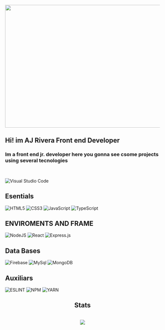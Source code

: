 <div align="center">

<br>

<img src="hellowolrd.svg" align="center" width="800" height="400">

<br>
</div>

## Hi! im AJ Rivera Front end Developer

### Im a front end jr. developer here you gonna see csome projects using several tecnologies

<br/>

![Visual Studio Code](https://img.shields.io/badge/Visual_Studio_Code-0078D4?logo=visual%20studio%20code&logoColor=white)

## Esentials

![HTML5](https://img.shields.io/badge/HTML5-E34F26?logo=html5&logoColor=white)
![CSS3](https://img.shields.io/badge/CSS3-1572B6?logo=css3&logoColor=white)
![JavaScript](https://img.shields.io/badge/JavaScript-323330?logo=javascript&logoColor=F7DF1E)
![TypeScript](https://img.shields.io/badge/TypeScript-007ACC?logo=typescript&logoColor=white)

## ENVIROMENTS AND FRAME

![NodeJS](https://img.shields.io/badge/Node.js-339933?logo=nodedotjs&logoColor=white)
![React](https://img.shields.io/badge/React-20232A?logo=react&logoColor=61DAFB)
![Express.js](https://img.shields.io/badge/Express.js-464647?logo=express&logoColor=white)

## Data Bases

![Firebase](https://img.shields.io/badge/Firebase-ffca28?logo=firebase&logoColor=white)
![MySql](https://img.shields.io/badge/PostgreSQL-316192?logo=postgresql&logoColor=white)
![MongoDB](https://img.shields.io/badge/MongoDB-4EA94B?logo=mongodb&logoColor=white)

## Auxiliars

![ESLINT](https://img.shields.io/badge/eslint-3A33D1?logo=eslint&logoColor=white)
![NPM](https://img.shields.io/badge/NPM-CB3837?logo=npm&logoColor=white)
![YARN](https://img.shields.io/badge/YARN-2C8EBB?logo=yarn&logoColor=white)

## <div align="center"> Stats </div>

<br />

<div align="center">
<img src="https://github-readme-stats.vercel.app/api/top-langs/?username=JRIVERADDIAZ&hide_border=true&layout=compact" />  
</div>

<br/>
